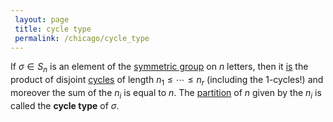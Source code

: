 ```yaml
---
 layout: page
 title: cycle type
 permalink: /chicago/cycle_type
---
```

If $\sigma \in S_n$ is an element of the [symmetric group](https://defsmath.github.io/DefsMath/symmetric_group) on $n$ letters, then it [is](https://defsmath.github.io/DefsMath/cycle_decomposition) the product of disjoint [cycles](https://defsmath.github.io/DefsMath/cycle) of length $n_1\leq\cdots\leq n_r$ (including the $1$-cycles!) and moreover the sum of the $n_i$ is equal to $n$. The [partition](https://defsmath.github.io/DefsMath/partition_of_an_integer) of $n$ given by the $n_i$ is called the **cycle type** of $\sigma$. 

